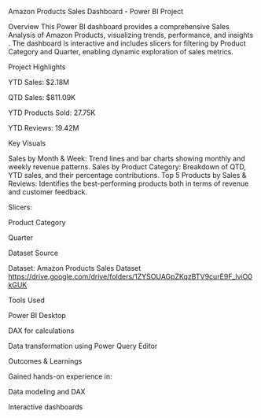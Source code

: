 Amazon Products Sales Dashboard - Power BI Project

Overview
This Power BI dashboard provides a comprehensive Sales Analysis of Amazon Products, visualizing trends, performance, and insights . The dashboard is interactive and includes slicers for filtering by Product Category and Quarter, enabling dynamic exploration of sales metrics.


Project Highlights

YTD Sales: $2.18M

QTD Sales: $811.09K

YTD Products Sold: 27.75K

YTD Reviews: 19.42M



Key Visuals

Sales by Month & Week: Trend lines and bar charts showing monthly and weekly revenue patterns.
Sales by Product Category: Breakdown of QTD, YTD sales, and their percentage contributions.
Top 5 Products by Sales & Reviews: Identifies the best-performing products both in terms of revenue and customer feedback.


Slicers:

Product Category

Quarter


Dataset Source

Dataset: Amazon Products Sales Dataset
https://drive.google.com/drive/folders/1ZYSOUAGpZKqzBTV9curE9F_lviO0kGUK


Tools Used

Power BI Desktop

DAX for calculations
 
Data transformation using Power Query Editor



Outcomes & Learnings

Gained hands-on experience in:

Data modeling and DAX

Interactive dashboards
